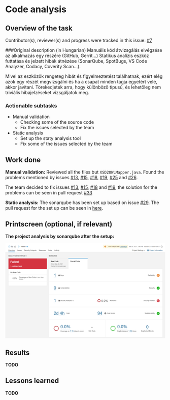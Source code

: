 # Code analysis

## Overview of the task

Contributor(s), reviewer(s) and progress were tracked in this issue:
[#7](https://github.com/BME-MIT-IET/iet-hf2021-v-dqw4w9wgxcq/issues/7)

###Original description (in Hungarian)
Manuális kód átvizsgálás elvégzése az alkalmazás egy részére (GitHub, Gerrit...)
Statikus analízis eszköz futtatása és jelzett hibák átnézése (SonarQube,
SpotBugs, VS Code Analyzer, Codacy, Coverity Scan...).

Mivel az eszközök rengeteg hibát és figyelmeztetést találhatnak, ezért elég azok
egy részét megvizsgálni és ha a csapat minden tagja egyetért vele, akkor
javítani. Törekedjetek arra, hogy különböző típusú, és lehetőleg nem triviális
hibajelzéseket vizsgáljatok meg.

### Actionable subtasks
- Manual validation
    - Checking some of the source code
    - Fix the issues selected by the team
- Static analysis
    - Set up the staty analysis tool
    - Fix some of the issues selected by the team

## Work done

**Manual validation:** Reviewed all the files but `XSD2OWLMapper.java`. Found the problems mentioned by issues [#13](https://github.com/BME-MIT-IET/iet-hf2021-v-dqw4w9wgxcq/issues/13), [#15](https://github.com/BME-MIT-IET/iet-hf2021-v-dqw4w9wgxcq/issues/15), [#18](https://github.com/BME-MIT-IET/iet-hf2021-v-dqw4w9wgxcq/issues/18), [#19](https://github.com/BME-MIT-IET/iet-hf2021-v-dqw4w9wgxcq/issues/19), [#25](https://github.com/BME-MIT-IET/iet-hf2021-v-dqw4w9wgxcq/issues/19) and [#26](https://github.com/BME-MIT-IET/iet-hf2021-v-dqw4w9wgxcq/issues/26).

The team decided to fix issues [#13](https://github.com/BME-MIT-IET/iet-hf2021-v-dqw4w9wgxcq/issues/13), [#15](https://github.com/BME-MIT-IET/iet-hf2021-v-dqw4w9wgxcq/issues/15), [#18](https://github.com/BME-MIT-IET/iet-hf2021-v-dqw4w9wgxcq/issues/18) and [#19](https://github.com/BME-MIT-IET/iet-hf2021-v-dqw4w9wgxcq/issues/19), the solution for the problems can be seen in pull request [#33](https://github.com/BME-MIT-IET/iet-hf2021-v-dqw4w9wgxcq/pull/33)

**Static analysis:** The sonarqube has been set up based on issue [#29](https://github.com/BME-MIT-IET/iet-hf2021-v-dqw4w9wgxcq/issues/29). The pull request for the set up can be seen in [here](https://github.com/BME-MIT-IET/iet-hf2021-v-dqw4w9wgxcq/pull/34). 

## Printscreen (optional, if relevant)
**The project analysis by sonarqube after the setup:**

![](imgs/sonarqube.png)

## Results
**TODO** 

## Lessons learned
**TODO** 
